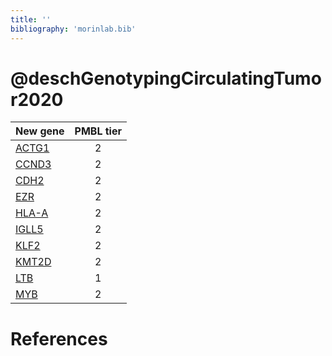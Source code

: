 ```yaml
---
title: ''
bibliography: 'morinlab.bib'
---
```


# @deschGenotypingCirculatingTumor2020
|New gene|PMBL tier|
|:-|:-:|
|[ACTG1](ACTG1)|2 |
|[CCND3](CCND3)|2 |
|[CDH2](CDH2)|2 |
|[EZR](EZR)|2 |
|[HLA-A](HLA-A)|2 |
|[IGLL5](IGLL5)|2 |
|[KLF2](KLF2)|2 |
|[KMT2D](KMT2D)|2 |
|[LTB](LTB)|1 |
|[MYB](MYB)|2 |

# References

